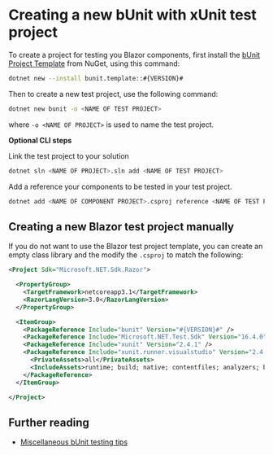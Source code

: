 # Creating a new bUnit with xUnit test project

To create a project for testing you Blazor components, first install the [bUnit Project Template](https://www.nuget.org/packages/bunit.template/) from NuGet, using this command:

```bash
dotnet new --install bunit.template::#{VERSION}#
```

Then to create a new test project, use the following command:

```bash
dotnet new bunit -o <NAME OF TEST PROJECT>
```

where `-o <NAME OF PROJECT>` is used to name the test project.

**Optional CLI steps**

Link the test project to your solution

```bash
dotnet sln <NAME OF PROJECT>.sln add <NAME OF TEST PROJECT>
```

Add a reference your components to be tested in your test project.

```bash
dotnet add <NAME OF COMPONENT PROJECT>.csproj reference <NAME OF TEST PROJECT>.csproj
```

## Creating a new Blazor test project manually

If you do not want to use the Blazor test project template, you can create an empty class library and the modify the `.csproj` to match the following:

```xml
<Project Sdk="Microsoft.NET.Sdk.Razor">

  <PropertyGroup>
    <TargetFramework>netcoreapp3.1</TargetFramework>
    <RazorLangVersion>3.0</RazorLangVersion>
  </PropertyGroup>

  <ItemGroup>
    <PackageReference Include="bunit" Version="#{VERSION}#" />
    <PackageReference Include="Microsoft.NET.Test.Sdk" Version="16.4.0" />
    <PackageReference Include="xunit" Version="2.4.1" />
    <PackageReference Include="xunit.runner.visualstudio" Version="2.4.1">
      <PrivateAssets>all</PrivateAssets>
      <IncludeAssets>runtime; build; native; contentfiles; analyzers; buildtransitive</IncludeAssets>
    </PackageReference>
  </ItemGroup>

</Project>
```

## Further reading

- [Miscellaneous bUnit testing tips](/docs/misc-test-tips.html)